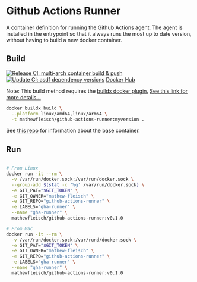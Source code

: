 # Github Actions Runner

A container definition for running the Github Actions agent. The agent is installed in the entrypoint so that it always runs the most up to date version, without having to build a new docker container.

## Build
[![Release CI: multi-arch container build & push](https://github.com/mathew-fleisch/github-actions-runner/actions/workflows/tag-release.yaml/badge.svg)](https://github.com/mathew-fleisch/github-actions-runner/actions/workflows/tag-release.yaml)
[![Update CI: asdf dependency versions](https://github.com/mathew-fleisch/github-actions-runner/actions/workflows/update-asdf-versions.yaml/badge.svg)](https://github.com/mathew-fleisch/github-actions-runner/actions/workflows/update-asdf-versions.yaml)
[Docker Hub](https://hub.docker.com/r/mathewfleisch/github-actions-runner/tags?page=1&ordering=last_updated)

Note: This build method requires the [buildx docker plugin.](https://github.com/docker/buildx) [See this link for more details...](https://smartling.com/resources/product/building-multi-architecture-docker-images-on-arm-64-bit-aws-graviton2/)
```bash
docker buildx build \
  --platform linux/amd64,linux/arm64 \
  -t mathewfleisch/github-actions-runner:myversion .
```

See [this repo](https://github.com/mathew-fleisch/tools) for information about the base container.

## Run

```bash

# From Linux
docker run -it --rm \
  -v /var/run/docker.sock:/var/run/docker.sock \
  --group-add $(stat -c '%g' /var/run/docker.sock) \
  -e GIT_PAT="$GIT_TOKEN" \
  -e GIT_OWNER="mathew-fleisch" \
  -e GIT_REPO="github-actions-runner" \
  -e LABELS="gha-runner" \
  --name "gha-runner" \
  mathewfleisch/github-actions-runner:v0.1.0

# From Mac
docker run -it --rm \
  -v /var/run/docker.sock:/var/rund/docker.sock \
  -e GIT_PAT="$GIT_TOKEN" \
  -e GIT_OWNER="mathew-fleisch" \
  -e GIT_REPO="github-actions-runner" \
  -e LABELS="gha-runner" \
  --name "gha-runner" \
  mathewfleisch/github-actions-runner:v0.1.0


```